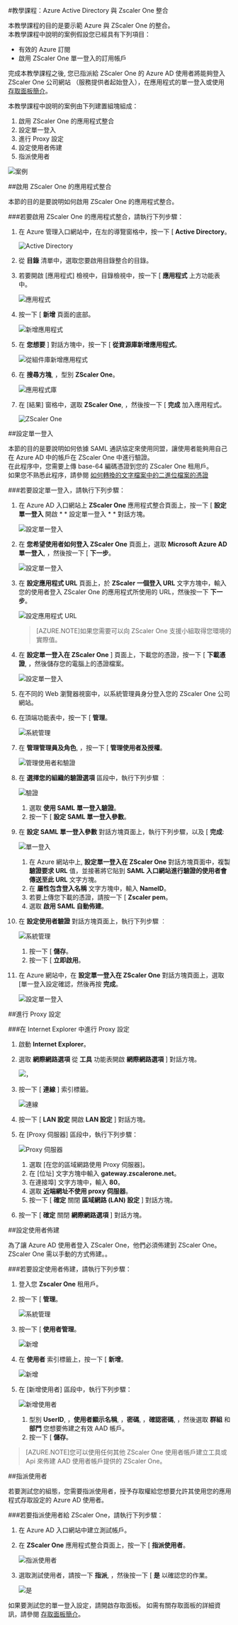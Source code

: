 <properties 
    pageTitle="教學課程：Azure Active Directory 與 Zscaler One 整合 | Microsoft Azure" 
    description="了解如何使用 Zscaler One 搭配 Azure Active Directory 來啟用單一登入、自動佈建和更多功能！" 
    services="active-directory" 
    authors="markusvi"  
    documentationCenter="na" 
    manager="stevenpo"/>
<tags 
    ms.service="active-directory" 
    ms.devlang="na" 
    ms.topic="article" 
    ms.tgt_pltfrm="na" 
    ms.workload="identity" 
    ms.date="10/22/2015" 
    ms.author="markvi" />

#教學課程：Azure Active Directory 與 Zscaler One 整合

本教學課程的目的是要示範 Azure 與 ZScaler One 的整合。  
 本教學課程中說明的案例假設您已經具有下列項目：  

-   有效的 Azure 訂閱
-   啟用 ZScaler One 單一登入的訂用帳戶  

完成本教學課程之後, 您已指派給 ZScaler One 的 Azure AD 使用者將能夠登入 ZScaler One 公司網站 （服務提供者起始登入），在應用程式的單一登入或使用 [存取面板簡介](active-directory-saas-access-panel-introduction.md)。  

本教學課程中說明的案例由下列建置組塊組成：  

1.  啟用 ZScaler One 的應用程式整合
2.  設定單一登入
3.  進行 Proxy 設定
4.  設定使用者佈建
5.  指派使用者  

![案例](./media/active-directory-saas-zscaler-one-tutorial/IC800214.png "Scenario")  

##啟用 ZScaler One 的應用程式整合

本節的目的是要說明如何啟用 ZScaler One 的應用程式整合。  

###若要啟用 ZScaler One 的應用程式整合，請執行下列步驟：

1.  在 Azure 管理入口網站中，在左的導覽窗格中，按一下 [ **Active Directory**。  

    ![Active Directory](./media/active-directory-saas-zscaler-one-tutorial/IC700993.png "Active Directory")  

2.  從 **目錄** 清單中，選取您要啟用目錄整合的目錄。  

3.  若要開啟 [應用程式] 檢視中，目錄檢視中，按一下 [ **應用程式** 上方功能表中。  

    ![應用程式](./media/active-directory-saas-zscaler-one-tutorial/IC700994.png "Applications")  

4.  按一下 [ **新增** 頁面的底部。  

    ![新增應用程式](./media/active-directory-saas-zscaler-one-tutorial/IC749321.png "Add application")  

5.  在 **您想要** ] 對話方塊中，按一下 [ **從資源庫新增應用程式**。  

    ![從組件庫新增應用程式](./media/active-directory-saas-zscaler-one-tutorial/IC749322.png "Add an application from gallerry")  

6.  在 **搜尋方塊**, ，型別 **ZScaler One**。  

    ![應用程式庫](./media/active-directory-saas-zscaler-one-tutorial/IC800215.png "Application Gallery")  

7.  在 [結果] 窗格中，選取 **ZScaler One**, ，然後按一下 [ **完成** 加入應用程式。  

    ![ZScaler One](./media/active-directory-saas-zscaler-one-tutorial/IC800216.png "ZScaler One")  

##設定單一登入

本節的目的是要說明如何依據 SAML 通訊協定來使用同盟，讓使用者能夠用自己在 Azure AD 中的帳戶在 ZScaler One 中進行驗證。  
在此程序中，您需要上傳 base-64 編碼憑證到您的 ZScaler One 租用戶。  
如果您不熟悉此程序，請參閱 [如何轉換的文字檔案中的二進位檔案的憑證](http://youtu.be/PlgrzUZ-Y1o)  

###若要設定單一登入，請執行下列步驟：

1.  在 Azure AD 入口網站上 **ZScaler One** 應用程式整合頁面上，按一下 [ **設定單一登入** 開啟 * * 設定單一登入 * * 對話方塊。  

    ![設定單一登入](./media/active-directory-saas-zscaler-one-tutorial/IC800217.png "Configure Single Sign-On")  

2.  在 **您希望使用者如何登入 ZScaler One** 頁面上，選取 **Microsoft Azure AD 單一登入**, ，然後按一下 [ **下一步**。  

    ![設定單一登入](./media/active-directory-saas-zscaler-one-tutorial/IC800218.png "Configure Single Sign-On")  

3.  在 **設定應用程式 URL** 頁面上，於 **ZScaler 一個登入 URL** 文字方塊中，輸入您的使用者登入 ZScaler One 的應用程式所使用的 URL，然後按一下 **下一步**。  

    ![設定應用程式 URL](./media/active-directory-saas-zscaler-one-tutorial/IC800219.png "Configure App URL")  

    >[AZURE.NOTE]如果您需要可以向 ZScaler One 支援小組取得您環境的實際值。  

4.  在 **設定單一登入在 ZScaler One** ] 頁面上，下載您的憑證，按一下 [ **下載憑證**, ，然後儲存您的電腦上的憑證檔案。  

    ![設定單一登入](./media/active-directory-saas-zscaler-one-tutorial/IC800220.png "Configure Single Sign-On")  

5.  在不同的 Web 瀏覽器視窗中，以系統管理員身分登入您的 ZScaler One 公司網站。  

6.  在頂端功能表中，按一下 [ **管理**。  

    ![系統管理](./media/active-directory-saas-zscaler-one-tutorial/IC800206.png "Administration")  

7.  在 **管理管理員及角色**, ，按一下 [ **管理使用者及授權**。  

    ![管理使用者和驗證](./media/active-directory-saas-zscaler-one-tutorial/IC800207.png "Manage Users & Authentication")  

8.  在 **選擇您的組織的驗證選項** 區段中，執行下列步驟 ︰  

    ![驗證](./media/active-directory-saas-zscaler-one-tutorial/IC800208.png "Authentication")  

    1.  選取 **使用 SAML 單一登入驗證**。  
    2.  按一下 [ **設定 SAML 單一登入參數**。  

9.  在 **設定 SAML 單一登入參數** 對話方塊頁面上，執行下列步驟，以及 [ **完成**:  

    ![單一登入](./media/active-directory-saas-zscaler-one-tutorial/IC800209.png "Single Sign-On")  

    1.  在 Azure 網站中上, **設定單一登入在 ZScaler One** 對話方塊頁面中，複製 **驗證要求 URL** 值，並接著將它貼到 **SAML 入口網站進行驗證的使用者會傳送至此 URL** 文字方塊。  
    2.  在 **屬性包含登入名稱** 文字方塊中，輸入 **NameID**。  
    3.  若要上傳您下載的憑證，請按一下 [ **Zscaler pem**。  
    4.  選取 **啟用 SAML 自動佈建**。  

10. 在 **設定使用者驗證** 對話方塊頁面上，執行下列步驟 ︰  

    ![系統管理](./media/active-directory-saas-zscaler-one-tutorial/IC800210.png "Administration")  

    1.  按一下 [ **儲存**。  
    2.  按一下 [ **立即啟用**。  

11. 在 Azure 網站中，在 **設定單一登入在 ZScaler One** 對話方塊頁面上，選取 [單一登入設定確認，然後再按 **完成**。  

    ![設定單一登入](./media/active-directory-saas-zscaler-one-tutorial/IC800221.png "Configure Single Sign-On")  

##進行 Proxy 設定

###在 Internet Explorer 中進行 Proxy 設定

1.  啟動 **Internet Explorer**。  

2.  選取 **網際網路選項** 從 **工具** 功能表開啟 **網際網路選項** ] 對話方塊。  

    ![，](./media/active-directory-saas-zscaler-one-tutorial/IC769492.png "Internet Options")  

3.  按一下 [ **連線** ] 索引標籤。  

    ![連線](./media/active-directory-saas-zscaler-one-tutorial/IC769493.png "Connections")  

4.  按一下 [ **LAN 設定** 開啟 **LAN 設定** ] 對話方塊。  

5.  在 [Proxy 伺服器] 區段中，執行下列步驟：  

    ![Proxy 伺服器](./media/active-directory-saas-zscaler-one-tutorial/IC769494.png "Proxy server")  

    1.  選取 [在您的區域網路使用 Proxy 伺服器]。  
    2.  在 [位址] 文字方塊中輸入 **gateway.zscalerone.net**。  
    3.  在連接埠] 文字方塊中，輸入 **80**。  
    4.  選取 **近端網址不使用 proxy 伺服器**。  
    5.  按一下 [ **確定** 關閉 **區域網路 (LAN) 設定** ] 對話方塊。  

6.  按一下 [ **確定** 關閉 **網際網路選項** ] 對話方塊。  

##設定使用者佈建

為了讓 Azure AD 使用者登入 ZScaler One，他們必須佈建到 ZScaler One。  
 ZScaler One 需以手動的方式佈建。。  

###若要設定使用者佈建，請執行下列步驟：

1.  登入您 **Zscaler One** 租用戶。  

2.  按一下 [ **管理**。  

    ![系統管理](./media/active-directory-saas-zscaler-one-tutorial/IC781035.png "Administration")  

3.  按一下 [ **使用者管理**。  

    ![新增](./media/active-directory-saas-zscaler-one-tutorial/IC781037.png "Add")  

4.  在 **使用者** 索引標籤上，按一下 [ **新增**。  

    ![新增](./media/active-directory-saas-zscaler-one-tutorial/IC781037.png "Add")  

5.  在 [新增使用者] 區段中，執行下列步驟：  

    ![新增使用者](./media/active-directory-saas-zscaler-one-tutorial/IC781038.png "Add User")  

    1.  型別 **UserID**, ，**使用者顯示名稱**, ，**密碼**, ，**確認密碼**, ，然後選取 **群組** 和 **部門** 您想要佈建之有效 AAD 帳戶。  
    2.  按一下 [ **儲存**。  

>[AZURE.NOTE]您可以使用任何其他 ZScaler One 使用者帳戶建立工具或 Api 來佈建 AAD 使用者帳戶提供的 ZScaler One。  

##指派使用者

若要測試您的組態，您需要指派使用者，授予存取權給您想要允許其使用您的應用程式存取設定的 Azure AD 使用者。  

###若要指派使用者給 ZScaler One，請執行下列步驟：

1.  在 Azure AD 入口網站中建立測試帳戶。  

2.  在 **ZScaler One** 應用程式整合頁面上，按一下 [ **指派使用者**。  

    ![指派使用者](./media/active-directory-saas-zscaler-one-tutorial/IC800222.png "Assign Users")  

3.  選取測試使用者，請按一下 **指派**, ，然後按一下 [ **是** 以確認您的作業。  

    ![是](./media/active-directory-saas-zscaler-one-tutorial/IC767830.png "Yes")  

如果要測試您的單一登入設定，請開啟存取面板。 如需有關存取面板的詳細資訊，請參閱 [存取面板簡介](active-directory-saas-access-panel-introduction.md)。  


